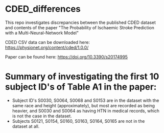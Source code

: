 # CDED_differences
This repo investigates discrepancies between the published CDED dataset and contents of the paper "The Probability of Ischaemic Stroke Prediction with a Multi-Neural-Network Model"

CDED CSV data can be downloaded here: https://physionet.org/content/cded/1.0.0/

Paper can be found here: https://doi.org/10.3390/s20174995

# Summary of investigating the first 10 subject ID's of Table A1 in the paper:

- Subject ID's S0030, S0064, S0068 and S0153 are in the dataset with the same race and height (approximately), but most are recorded as being heavier, and S0030 and S0064 as having HTN in medical records, which is not the case in the dataset.
- Subjects S0121, S0154, S0160, S0163, S0164, S0165 are not in the dataset at all.

